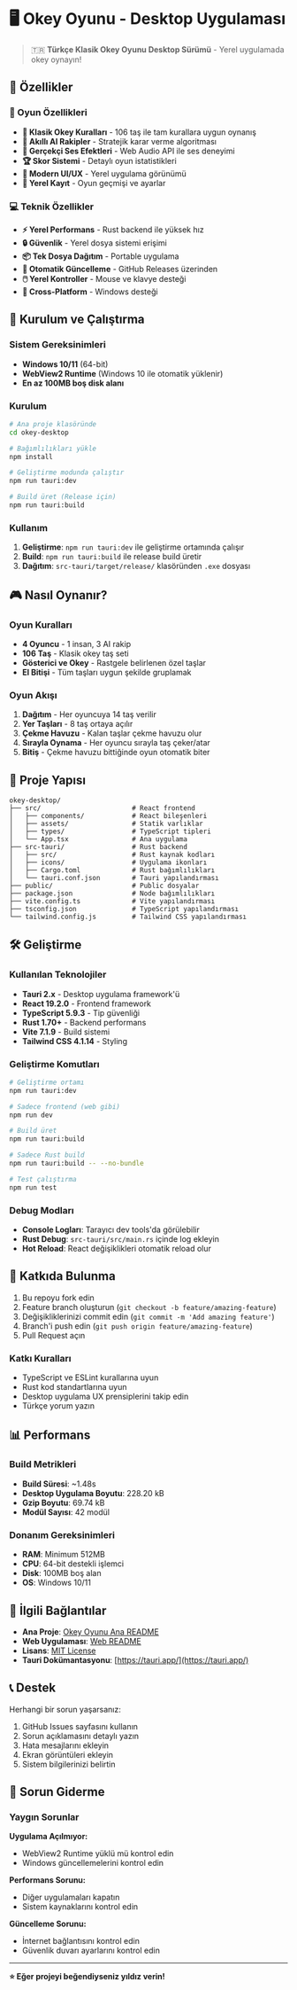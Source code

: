 # 🖥️ Okey Oyunu - Desktop Uygulaması

> 🇹🇷 **Türkçe Klasik Okey Oyunu Desktop Sürümü** - Yerel uygulamada okey oynayın!

## 🌟 Özellikler

### 🎯 Oyun Özellikleri

- **🎲 Klasik Okey Kuralları** - 106 taş ile tam kurallara uygun oynanış
- **🤖 Akıllı AI Rakipler** - Stratejik karar verme algoritması
- **🎵 Gerçekçi Ses Efektleri** - Web Audio API ile ses deneyimi
- **🏆 Skor Sistemi** - Detaylı oyun istatistikleri
- **🎨 Modern UI/UX** - Yerel uygulama görünümü
- **💾 Yerel Kayıt** - Oyun geçmişi ve ayarlar

### 💻 Teknik Özellikler

- **⚡ Yerel Performans** - Rust backend ile yüksek hız
- **🔒 Güvenlik** - Yerel dosya sistemi erişimi
- **📦 Tek Dosya Dağıtım** - Portable uygulama
- **🔄 Otomatik Güncelleme** - GitHub Releases üzerinden
- **🖱️ Yerel Kontroller** - Mouse ve klavye desteği
- **📱 Cross-Platform** - Windows desteği

## 🚀 Kurulum ve Çalıştırma

### Sistem Gereksinimleri

- **Windows 10/11** (64-bit)
- **WebView2 Runtime** (Windows 10 ile otomatik yüklenir)
- **En az 100MB boş disk alanı**

### Kurulum

```bash
# Ana proje klasöründe
cd okey-desktop

# Bağımlılıkları yükle
npm install

# Geliştirme modunda çalıştır
npm run tauri:dev

# Build üret (Release için)
npm run tauri:build
```

### Kullanım

1. **Geliştirme**: `npm run tauri:dev` ile geliştirme ortamında çalışır
2. **Build**: `npm run tauri:build` ile release build üretir
3. **Dağıtım**: `src-tauri/target/release/` klasöründen `.exe` dosyası

## 🎮 Nasıl Oynanır?

### Oyun Kuralları

- **4 Oyuncu** - 1 insan, 3 AI rakip
- **106 Taş** - Klasik okey taş seti
- **Gösterici ve Okey** - Rastgele belirlenen özel taşlar
- **El Bitişi** - Tüm taşları uygun şekilde gruplamak

### Oyun Akışı

1. **Dağıtım** - Her oyuncuya 14 taş verilir
2. **Yer Taşları** - 8 taş ortaya açılır
3. **Çekme Havuzu** - Kalan taşlar çekme havuzu olur
4. **Sırayla Oynama** - Her oyuncu sırayla taş çeker/atar
5. **Bitiş** - Çekme havuzu bittiğinde oyun otomatik biter

## 📁 Proje Yapısı

```plaintext
okey-desktop/
├── src/                       # React frontend
│   ├── components/            # React bileşenleri
│   ├── assets/                # Statik varlıklar
│   ├── types/                 # TypeScript tipleri
│   └── App.tsx                # Ana uygulama
├── src-tauri/                 # Rust backend
│   ├── src/                   # Rust kaynak kodları
│   ├── icons/                 # Uygulama ikonları
│   ├── Cargo.toml             # Rust bağımlılıkları
│   └── tauri.conf.json        # Tauri yapılandırması
├── public/                    # Public dosyalar
├── package.json               # Node bağımlılıkları
├── vite.config.ts             # Vite yapılandırması
├── tsconfig.json              # TypeScript yapılandırması
└── tailwind.config.js         # Tailwind CSS yapılandırması
```

## 🛠️ Geliştirme

### Kullanılan Teknolojiler

- **Tauri 2.x** - Desktop uygulama framework'ü
- **React 19.2.0** - Frontend framework
- **TypeScript 5.9.3** - Tip güvenliği
- **Rust 1.70+** - Backend performans
- **Vite 7.1.9** - Build sistemi
- **Tailwind CSS 4.1.14** - Styling

### Geliştirme Komutları

```bash
# Geliştirme ortamı
npm run tauri:dev

# Sadece frontend (web gibi)
npm run dev

# Build üret
npm run tauri:build

# Sadece Rust build
npm run tauri:build -- --no-bundle

# Test çalıştırma
npm run test
```

### Debug Modları

- **Console Logları**: Tarayıcı dev tools'da görülebilir
- **Rust Debug**: `src-tauri/src/main.rs` içinde log ekleyin
- **Hot Reload**: React değişiklikleri otomatik reload olur

## 🤝 Katkıda Bulunma

1. Bu repoyu fork edin
2. Feature branch oluşturun (`git checkout -b feature/amazing-feature`)
3. Değişikliklerinizi commit edin (`git commit -m 'Add amazing feature'`)
4. Branch'i push edin (`git push origin feature/amazing-feature`)
5. Pull Request açın

### Katkı Kuralları

- TypeScript ve ESLint kurallarına uyun
- Rust kod standartlarına uyun
- Desktop uygulama UX prensiplerini takip edin
- Türkçe yorum yazın

## 📊 Performans

### Build Metrikleri

- **Build Süresi**: ~1.48s
- **Desktop Uygulama Boyutu**: 228.20 kB
- **Gzip Boyutu**: 69.74 kB
- **Modül Sayısı**: 42 modül

### Donanım Gereksinimleri

- **RAM**: Minimum 512MB
- **CPU**: 64-bit destekli işlemci
- **Disk**: 100MB boş alan
- **OS**: Windows 10/11

## 🔗 İlgili Bağlantılar

- **Ana Proje**: [Okey Oyunu Ana README](../README.md)
- **Web Uygulaması**: [Web README](../okey-game/README.md)
- **Lisans**: [MIT License](../LICENSE)
- **Tauri Dokümantasyonu**: [https://tauri.app/](https://tauri.app/)

## 📞 Destek

Herhangi bir sorun yaşarsanız:

1. GitHub Issues sayfasını kullanın
2. Sorun açıklamasını detaylı yazın
3. Hata mesajlarını ekleyin
4. Ekran görüntüleri ekleyin
5. Sistem bilgilerinizi belirtin

## 🚨 Sorun Giderme

### Yaygın Sorunlar

**Uygulama Açılmıyor:**

- WebView2 Runtime yüklü mü kontrol edin
- Windows güncellemelerini kontrol edin

**Performans Sorunu:**

- Diğer uygulamaları kapatın
- Sistem kaynaklarını kontrol edin

**Güncelleme Sorunu:**

- İnternet bağlantısını kontrol edin
- Güvenlik duvarı ayarlarını kontrol edin

---

**⭐ Eğer projeyi beğendiyseniz yıldız verin!**
